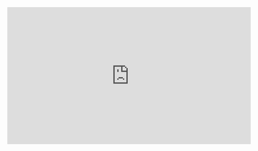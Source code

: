 <iframe width="560" height="315" src="https://www.youtube.com/embed/kSgvTnnYB4k" frameborder="0" allow="accelerometer; autoplay; clipboard-write; encrypted-media; gyroscope; picture-in-picture" allowfullscreen></iframe>